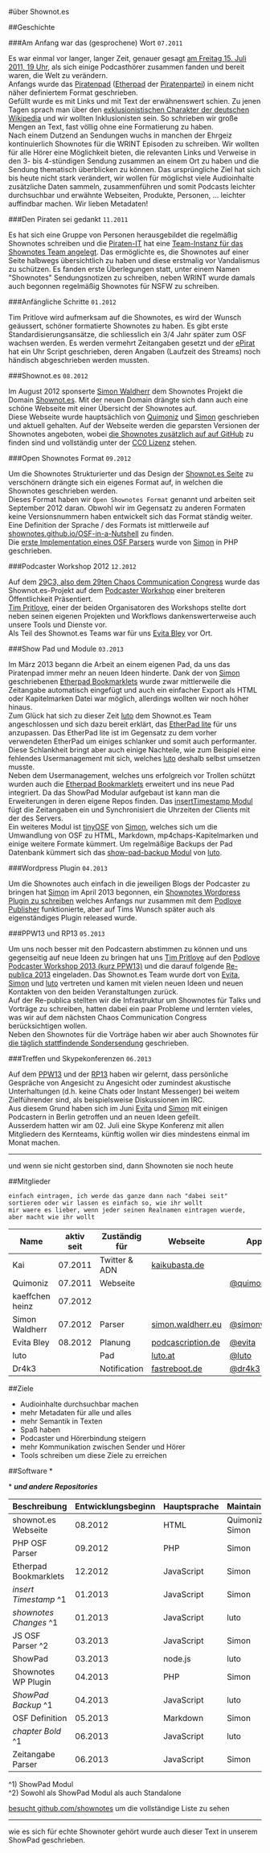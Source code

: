 #über Shownot.es

##Geschichte

###Am Anfang war das (gesprochene) Wort ```07.2011```

Es war einmal vor langer, langer Zeit, genauer gesagt [am Freitag 15. Juli 2011, 19 Uhr](http://www.wrint.de/2011/07/15/kl010011-ferngesprache-iii/#more-301), als sich einige Podcasthörer zusammen fanden und bereit waren, die Welt zu verändern.  
Anfangs wurde das [Piratenpad](http://www.piratenpad.de/) ([Etherpad](http://de.wikipedia.org/wiki/EtherPad) der [Piratenpartei](http://www.piratenpartei.de/)) in einem nicht näher definiertem Format geschrieben.  
Gefüllt wurde es mit Links und mit Text der erwähnenswert schien. Zu jenen Tagen sprach man über den [exklusionistischen Charakter der deutschen Wikipedia](http://de.wiktionary.org/wiki/Exklusionist) und wir wollten Inklusionisten sein. So schrieben wir große Mengen an Text, fast völlig ohne eine Formatierung zu haben.  
Nach einem Dutzend an Sendungen wuchs in manchen der Ehrgeiz kontinuierlich Shownotes für die WRINT Episoden zu schreiben. Wir wollten für alle Hörer eine Möglichkeit bieten, die relevanten Links und Verweise in den 3- bis 4-stündigen Sendung zusammen an einem Ort zu haben und die Sendung thematisch überblicken zu können.
Das ursprüngliche Ziel hat sich bis heute nicht stark verändert, wir wollen für möglichst viele Audioinhalte zusätzliche Daten sammeln, zusammenführen und somit Podcasts leichter durchsuchbar und erwähnte Webseiten, Produkte, Personen, … leichter auffindbar machen. Wir lieben Metadaten!  

###Den Piraten sei gedankt ```11.2011```

Es hat sich eine Gruppe von Personen herausgebildet die regelmäßig Shownotes schreiben und die [Piraten-IT](https://wiki.piratenpartei.de/IT) hat eine [Team-Instanz für das Shownotes Team angelegt](https://shownotes.piratenpad.de/).
Das ermöglichte es, die Shownotes auf einer Seite halbwegs übersichtlich zu haben und diese erstmalig vor Vandalismus zu schützen.
Es fanden erste Überlegungen statt, unter einem Namen "Shownotes"  Sendungsnotizen zu schreiben, neben WRINT wurde damals auch begonnen regelmäßig Shownotes für NSFW zu schreiben.

###Anfängliche Schritte ```01.2012```

Tim Pritlove wird aufmerksam auf die Shownotes, es wird der Wunsch geäussert, schöner formatierte Shownotes zu haben. Es gibt erste Standardisierungsansätze, die schliesslich ein 3/4 Jahr später zum OSF wachsen werden.
Es werden vermehrt Zeitangaben gesetzt und der [ePirat](http://epirat.de/) hat ein Uhr Script geschrieben, deren Angaben (Laufzeit des Streams) noch händisch abgeschrieben werden mussten.

###Shownot.es ```08.2012```

Im August 2012 sponserte [Simon Waldherr](http://simon.waldherr.eu/) dem Shownotes Projekt die Domain [Shownot.es](http://shownot.es/). Mit der neuen Domain drängte sich dann auch eine schöne Webseite mit einer Übersicht der Shownotes auf.  
Diese Webseite wurde hauptsächlich von [Quimoniz](https://alpha.app.net/quimoniz) und [Simon](http://simon.waldherr.eu/) geschrieben und aktuell gehalten. Auf der Webseite werden die geparsten Versionen der Shownotes angeboten, wobei [die Shownotes zusätzlich auf auf GitHub](https://github.com/shownotes/shownot.es) zu finden sind und vollständig unter der [CC0 Lizenz](http://creativecommons.org/publicdomain/zero/1.0/) stehen.

###Open Shownotes Format ```09.2012```

Um die Shownotes Strukturierter und das Design der [Shownot.es Seite](http://shownot.es/) zu verschönern drängte sich ein eigenes Format auf, in welchen die Shownotes geschrieben werden.  
Dieses Format haben wir ```Open Shownotes Format``` genannt und arbeiten seit September 2012 daran. Obwohl wir im Gegensatz zu anderen Formaten keine Versionsnummern haben entwickelt sich das Format ständig weiter. Eine Definition der Sprache / des Formats ist mittlerweile auf [shownotes.github.io/OSF-in-a-Nutshell](http://shownotes.github.io/OSF-in-a-Nutshell/#deutsch) zu finden.  
Die [erste Implementation eines OSF Parsers](https://github.com/shownotes/OpenShownotesFormat) wurde von [Simon](http://simon.waldherr.eu/) in PHP geschrieben.

###Podcaster Workshop 2012 ```12.2012```

Auf dem [29C3, also dem 29ten Chaos Communication Congress](http://events.ccc.de/category/29c3/) wurde das Shownot.es-Projekt auf dem [Podcaster Workshop](http://events.ccc.de/congress/2012/wiki/Podcaster_Workshop) einer breiteren Öffentlichkeit Präsentiert.   
[Tim Pritlove](http://metaebene.me/timpritlove/), einer der beiden Organisatoren des Workshops stellte dort neben seinen eigenen Projekten und Workflows dankenswerterweise auch unsere Tools und Dienste vor.  
Als Teil des Shownot.es Teams war für uns [Evita Bley](https://alpha.app.net/evita) vor Ort.

###Show Pad und Module ```03.2013```

Im März 2013 begann die Arbeit an einem eigenen Pad, da uns das Piratenpad immer mehr an neuen Ideen hinderte. Dank der von [Simon](http://simon.waldherr.eu/) geschriebenen [Etherpad Bookmarklets](https://github.com/shownotes/EtherpadBookmarklets) wurde zwar mittlerweile die Zeitangabe automatisch eingefügt und auch ein einfacher Export als HTML oder Kapitelmarken Datei war möglich, allerdings wollten wir noch höher hinaus.  
Zum Glück hat sich zu dieser Zeit [luto](http://luto.at/) dem Shownot.es Team angeschlossen und sich dazu bereit erklärt, das [EtherPad lite](https://github.com/ether/etherpad-lite) für uns anzupassen. Das EtherPad lite ist im Gegensatz zu dem vorher verwendeten EtherPad um einiges schlanker und somit auch performanter. Diese Schlankheit bringt aber auch einige Nachteile, wie zum Beispiel eine fehlendes Usermanagement mit sich, welches [luto](http://luto.at/) deshalb selbst umsetzen musste.  
Neben dem Usermanagement, welches uns erfolgreich vor Trollen schützt wurden auch die [Etherpad Bookmarklets](https://github.com/shownotes/EtherpadBookmarklets) erweitert und ins neue Pad integriert. Da das ShowPad Modular aufgebaut ist kann man die Erweiterungen in deren eigene Repos finden. Das [insertTimestamp Modul](https://github.com/shownotes/ep_insertTimestamp) fügt die Zeitangaben ein und Synchronisiert die Uhrzeiten der Clients mit der des Servers.  
Ein weiteres Modul ist [tinyOSF](https://github.com/shownotes/tinyOSF.js) von [Simon](http://simon.waldherr.eu/), welches sich um die Umwandlung von OSF zu HTML, Markdown, mp4chaps-Kapitelmarken und einige weitere Formate kümmert.
Um regelmäßige Backups der Pad Datenbank kümmert sich das [show-pad-backup Modul](https://github.com/shownotes/show-pad-backup) von [luto](http://luto.at/).

###Wordpress Plugin ```04.2013```

Um die Shownotes auch einfach in die jeweiligen Blogs der Podcaster zu bringen hat [Simon](http://simon.waldherr.eu/) im April 2013 begonnen, ein [Shownotes Wordpress Plugin zu schreiben](https://github.com/shownotes/wp-osf-shownotes) welches Anfangs nur zusammen mit dem [Podlove Publisher](https://github.com/podlove/podlove-publisher) funktionierte, aber auf Tims Wunsch später auch als eigenständiges Plugin released wurde.

###PPW13 und RP13 ```05.2013```

Um uns noch besser mit den Podcastern abstimmen zu können und uns gegenseitig auf neue Ideen zu bringen hat uns [Tim Pritlove](http://metaebene.me/timpritlove/) auf den [Podlove Podcaster Workshop 2013 (kurz PPW13)](http://metaebene.me/blog/2013/03/15/podlove-podcaster-workshop/) und die darauf folgende [Re-publica 2013](http://re-publica.de/) eingeladen. Das Shownot.es Team wurde dort von [Evita](https://alpha.app.net/evita), [Simon](http://simon.waldherr.eu/) und [luto](http://luto.at/) vertreten und kamen mit vielen neuen Ideen und neuen Kontakten von den beiden Veranstaltungen zurück.  
Auf der Re-publica stellten wir die Infrastruktur um Shownotes für Talks und Vorträge zu schreiben, hatten dabei ein paar Probleme und lernten vieles, was wir auf dem nächsten Chaos Communication Congress berücksichtigen wollen.  
Neben den Shownotes für die Vorträge haben wir aber auch Shownotes für [die täglich stattfindende Sondersendung](http://die-sondersendung.de/) geschrieben.

###Treffen und Skypekonferenzen ```06.2013```

Auf dem [PPW13](http://metaebene.me/blog/2013/03/15/podlove-podcaster-workshop/) und der [RP13](http://re-publica.de/) haben wir gelernt, dass persönliche Gespräche von Angesicht zu Angesicht oder zumindest akustische Unterhaltungen (d.h. keine Chats oder Instant Messenger) bei weitem Zielführender sind, als beispielsweise Diskussionen im IRC.  
Aus diesem Grund haben sich im Juni [Evita](https://alpha.app.net/evita) und [Simon](http://simon.waldherr.eu/) mit einigen Podcastern in Berlin getroffen und an neuen Ideen gefeilt.  
Ausserdem hatten wir am 02. Juli eine Skype Konferenz mit allen Mitgliedern des Kernteams, künftig wollen wir dies mindestens einmal im Monat machen.

---

und wenn sie nicht gestorben sind, dann Shownoten sie noch heute

##Mitglieder

```einfach eintragen, ich werde das ganze dann nach "dabei seit" sortieren oder wir lassen es einfach so, wie ihr wollt```  
```mir waere es lieber, wenn jeder seinen Realnamen eintragen wuerde, aber macht wie ihr wollt```   

Name             | aktiv seit | Zuständig für | Webseite                                       | App.net                                               | Twitter
-----------------|------------|---------------|------------------------------------------------|-------------------------------------------------------|------------------------
Kai              | 07.2011    | Twitter & ADN | [kaikubasta.de](http://kaikubasta.de/)         |                                                       | [@kaikubasta](http://twitter.com/kaikubasta)
Quimoniz         | 07.2011    | Webseite      |                                                | [@quimoniz](https://alpha.app.net/quimoniz)           | [@quimoniz](https://twitter.com/quimoniz)
kaeffchen heinz  | 07.2012    |               |                                                |                                                       | [@kaeffchen_heinz](https://twitter.com/kaeffchen_heinz)
Simon Waldherr   | 07.2012    | Parser        | [simon.waldherr.eu](http://simon.waldherr.eu/) | [@simonwaldherr](https://alpha.app.net/simonwaldherr) | [@simonwaldherr](https://twitter.com/simonwaldherr)
Evita Bley       | 08.2012    | Planung       | [podcascription.de](http://podcascription.de/) | [@evita](https://alpha.app.net/evita)                 | [@evitabley](https://twitter.com/evitabley)
luto             |            | Pad           | [luto.at](http://luto.at/)                     | [@luto](https://alpha.app.net/luto)                   | [@luutoo](https://twitter.com/luutoo)
Dr4k3            |            | Notification  | [fastreboot.de](http://fastreboot.de/)         | [@dr4k3](https://alpha.app.net/dr4k3)                 | [@dr4k3_LE](https://twitter.com/dr4k3_LE)

##Ziele

* Audioinhalte durchsuchbar machen
* mehr Metadaten für alle und alles
* mehr Semantik in Texten
* Spaß haben
* Podcaster und Hörerbindung steigern
* mehr Kommunikation zwischen Sender und Hörer
* Tools schreiben um diese Ziele zu erreichen


##Software \*

\* ***und andere Repositories***

Beschreibung           | Entwicklungsbeginn | Hauptsprache | Maintainer       | Repo
-----------------------|--------------------|--------------|------------------|------
shownot.es Webseite    | 08.2012            | HTML         | Quimoniz / Simon | [shownot.es](https://github.com/shownotes/shownot.es)
PHP OSF Parser         | 09.2012            | PHP          | Simon            | [OpenShownotesFormat](https://github.com/shownotes/OpenShownotesFormat)
Etherpad Bookmarklets  | 12.2012            | JavaScript   | Simon            | [EtherpadBookmarklets](https://github.com/shownotes/EtherpadBookmarklets)
*insert Timestamp* ^1  | 01.2013            | JavaScript   | Simon            | [ep_insertTimestamp](https://github.com/shownotes/ep_insertTimestamp)
*shownotes Changes* ^1 | 01.2013            | JavaScript   | luto             | [ep_shownotesChanges](https://github.com/shownotes/ep_shownotesChanges)
JS OSF Parser ^2       | 03.2013            | JavaScript   | Simon            | [tinyOSF.js](https://github.com/shownotes/tinyOSF.js)
ShowPad                | 03.2013            | node.js      | luto             | [show-pad](https://github.com/shownotes/show-pad)
Shownotes WP Plugin    | 04.2013            | PHP          | Simon            | [wp-osf-shownotes](https://github.com/SimonWaldherr/wp-osf-shownotes)
*ShowPad  Backup* ^1   | 04.2013            | JavaScript   | luto             | [show-pad-backup](https://github.com/shownotes/show-pad-backup)
OSF Definition         | 05.2013            | Markdown     | Simon            | [OSF-in-a-Nutshell](https://github.com/shownotes/OSF-in-a-Nutshell)
*chapter Bold* ^1      | 06.2013            | JavaScript   | luto             | [ep_chapterBold](https://github.com/shownotes/ep_chapterBold)
Zeitangabe Parser      | 06.2013            | JavaScript   | Simon            | [parseTime.js](https://github.com/SimonWaldherr/parseTime.js)

^1) ShowPad Modul  
^2) Sowohl als ShowPad Modul als auch Standalone  

[besucht github.com/shownotes](https://github.com/shownotes) um die vollständige Liste zu sehen

---
wie es sich für echte Shownoter gehört wurde auch dieser Text in unserem ShowPad geschrieben.

